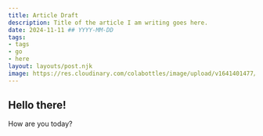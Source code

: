 ```yaml
---
title: Article Draft
description: Title of the article I am writing goes here.
date: 2024-11-11 ## YYYY-MM-DD
tags:
- tags
- go
- here
layout: layouts/post.njk
image: https://res.cloudinary.com/colabottles/image/upload/v1641401477/images/backdrop_lobster.jpg
---
```


## Hello there&excl;

How are you today?
